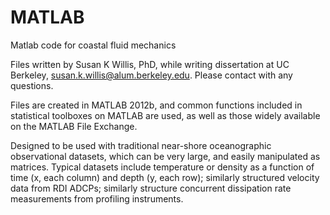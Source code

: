 MATLAB
======

Matlab code for coastal fluid mechanics

Files written by Susan K Willis, PhD, while writing dissertation at UC Berkeley, susan.k.willis@alum.berkeley.edu. Please contact with any questions.

Files are created in MATLAB 2012b, and common functions included in statistical toolboxes on MATLAB are used, as well as those widely available on the MATLAB File Exchange. 

Designed to be used with traditional near-shore oceanographic observational datasets, which can be very large, and easily manipulated as matrices. Typical datasets include temperature or density as a function of time (x, each column) and depth (y, each row); similarly structured velocity data from RDI ADCPs; similarly structure concurrent dissipation rate measurements from profiling instruments.
